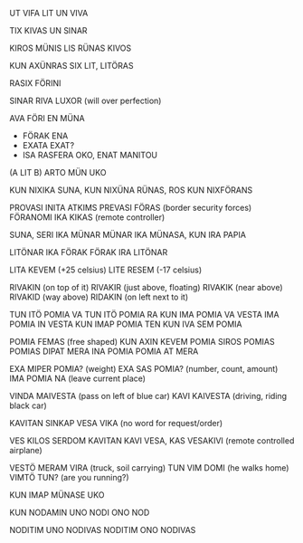 UT VIFA LIT UN VIVA

TIX KIVAS UN SINAR

KIROS MÜNIS LIS RÜNAS KIVOS

KUN AXÜNRAS SIX LIT, LITÖRAS

RASIX FÖRINI

SINAR RIVA LUXOR (will over perfection)

AVA FÖRI EN MÜNA

- FÖRAK ENA
- EXATA EXAT?
- ISA RASFERA OKO, ENAT MANITOU

(A LIT B) ARTO MÜN UKO

KUN NIXIKA SUNA, KUN NIXÜNA RÜNAS, ROS KUN NIXFÖRANS

PROVASI INITA ATKIMS
PREVASI FÖRAS (border security forces)
FÖRANOMI IKA KIKAS (remote controller)
 
SUNA, SERI IKA MÜNAR
MÜNAR IKA MÜNASA, KUN IRA PAPIA

LITÖNAR IKA FÖRAK
FÖRAK IRA LITÖNAR

LITA KEVEM (+25 celsius)
LITE RESEM (-17 celsius)

RIVAKIN (on top of it)
RIVAKIR (just above, floating)
RIVAKIK (near above)
RIVAKID (way above)
RIDAKIN (on left next to it)

TUN ITÖ POMIA VA
TUN ITÖ POMIA RA
KUN IMA POMIA VA VESTA
IMA POMIA IN VESTA
KUN IMAP POMIA TEN
KUN IVA SEM POMIA

POMIA FEMAS (free shaped)
KUN AXIN KEVEM POMIA
SIROS POMIAS
POMIAS DIPAT
MERA INA POMIA
POMIA AT MERA

EXA MIPER POMIA? (weight)
EXA SAS POMIA? (number, count, amount)
IMA POMIA NA (leave current place)

VINDA MAIVESTA  (pass on left of blue car)
KAVI KAIVESTA (driving, riding black car)

KAVITAN SINKAP VESA VIKA  (no word for request/order)

VES KILOS SERDOM 
KAVITAN KAVI VESA, KAS
VESAKIVI  (remote controlled airplane)

VESTÖ MERAM VIRA (truck, soil carrying)
TUN VIM DOMI  (he walks home)
VIMTÖ TUN? (are you running?)

KUN IMAP MÜNASE UKO

KUN NODAMIN UNO
NODI ONO NOD

NODITIM UNO NODIVAS
NODITIM ONO NODIVAS



